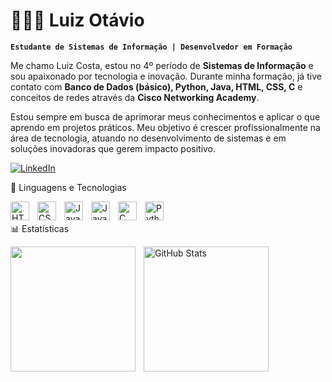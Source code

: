 # 👩🏻‍💻 Luiz Otávio 

**`Estudante de Sistemas de Informação | Desenvolvedor em Formação`**

Me chamo Luiz Costa, estou no 4º período de **Sistemas de Informação** e sou apaixonado por tecnologia e inovação. Durante minha formação, já tive contato com **Banco de Dados (básico), Python, Java, HTML, CSS, C** e conceitos de redes através da **Cisco Networking Academy**.

Estou sempre em busca de aprimorar meus conhecimentos e aplicar o que aprendo em projetos práticos. Meu objetivo é crescer profissionalmente na área de tecnologia, atuando no desenvolvimento de sistemas e em soluções inovadoras que gerem impacto positivo.
<p align="left">
  <a href="https://www.linkedin.com/in/luiz-otávio-carvalho-costa">
    <img 
        alt="LinkedIn" 
        title="Meu LinkedIn" 
        src="https://custom-icon-badges.demolab.com/badge/-LinkedIn-0077B5?style=for-the-badge&logo=linkedin&logoColor=white"
    />
</a>


🤖 Linguagens e Tecnologias

<img 
    align="left" 
    alt="HTML"
    title="HTML" 
    width="30px" 
    style="padding-right: 10px;" 
    src="https://cdn.jsdelivr.net/gh/devicons/devicon@latest/icons/html5/html5-original.svg" 
/>
<img 
    align="left" 
    alt="CSS" 
    title="CSS"
    width="30px" 
    style="padding-right: 10px;" 
    src="https://cdn.jsdelivr.net/gh/devicons/devicon@latest/icons/css3/css3-original.svg" 
/>
<img 
    align="left" 
    alt="JavaScript" 
    title="JavaScript"
    width="30px" 
    style="padding-right: 10px;" 
    src="https://cdn.jsdelivr.net/gh/devicons/devicon@latest/icons/javascript/javascript-original.svg" 
/>
<img 
    align="left" 
    alt="Java" 
    title="Java"
    width="30px" 
    style="padding-right: 10px;" 
    src="https://cdn.jsdelivr.net/gh/devicons/devicon@latest/icons/java/java-original.svg" 
/>
<img 
    align="left" 
    alt="C" 
    title="C"
    width="30px" 
    style="padding-right: 10px;" 
    src="https://cdn.jsdelivr.net/gh/devicons/devicon@latest/icons/c/c-original.svg" 
/>
<img 
    align="left" 
    alt="Python" 
    title="Python"
    width="30px" 
    style="padding-right: 10px;" 
    src="https://cdn.jsdelivr.net/gh/devicons/devicon@latest/icons/python/python-original.svg" 
/>

<br/>
<br/>
 📊 Estatísticas
<p>
<img 
    align="left" 
    height="200"
    style="padding-right: 10px;" 
    src="https://github-readme-stats.vercel.app/api?username=LuizOtavio22&show_icons=true&theme=tokyonight&include_all_commits=true&locale=pt-br" 
/>

<img 
      align="left" 
      alt="GitHub Stats" 
      height="200"
      style="padding-right: 10px;"
      src="https://github-readme-stats.vercel.app/api/top-langs/?username=LuizOtavio22&theme=tokyonight&layout=compact&custom_title=Tecnologias&langs_count=7" 
  />


